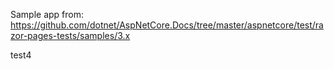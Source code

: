 Sample app from: https://github.com/dotnet/AspNetCore.Docs/tree/master/aspnetcore/test/razor-pages-tests/samples/3.x


test4
